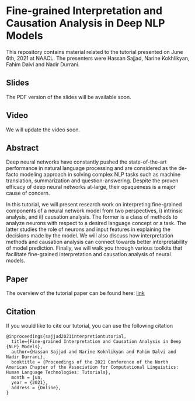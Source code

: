 # Fine-grained Interpretation and Causation Analysis in Deep NLP Models

This repository contains material related to the tutorial presented on June 6th, 2021 at NAACL. The presenters were Hassan Sajjad, Narine Kokhlikyan, Fahim Dalvi and Nadir Durrani. 


## Slides
The PDF version of the slides will be available soon.

## Video
We will update the video soon.

## Abstract
Deep neural networks have constantly pushed the state-of-the-art performance in natural language processing and are considered as the de-facto modeling approach in solving complex NLP tasks such as machine translation, summarization and question-answering. Despite the proven efficacy of deep neural networks at-large, their opaqueness is a major cause of concern. 
 
In this tutorial, we will present research work on interpreting fine-grained components of a neural network model from two perspectives, i) intrinsic analysis, and  ii) causation analysis. The former is a class of methods to analyze neurons with respect to a desired language concept or a task. The latter studies the role of neurons and input features in explaining the decisions made by the model. We will also discuss how interpretation methods and causation analysis can connect towards better interpretability of model prediction. Finally, we will walk you through various toolkits that facilitate fine-grained interpretation and causation analysis of neural models.

## Paper 
The overview of the tutorial paper can be found here: [link](https://www.aclweb.org/anthology/2021.naacl-tutorials.2.pdf)



## Citation
If you would like to cite our tutorial, you can use the following citation

```
@inproceedings{sajjad2021interpretiontutorial,
  title={Fine-grained Interpretation and Causation Analysis in Deep {NLP} Models},
  author={Hassan Sajjad and Narine Kokhlikyan and Fahim Dalvi and Nadir Durrani},
  booktitle = {Proceedings of the 2021 Conference of the North American Chapter of the Association for Computational Linguistics: Human Language Technologies: Tutorials},
  month = jun,
  year = {2021},
  address = {Online},
}
```